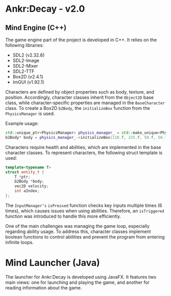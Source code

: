 # Ankr:Decay - v2.0

## Mind Engine (C++)

The game engine part of the project is developed in C++. It relies on the following libraries:

- SDL2 (v2.32.6)  
- SDL2-Image  
- SDL2-Mixer  
- SDL2-TTF  
- Box2D (v2.4.1)  
- ImGUI (v1.92.1)  

Characters are defined by object properties such as body, texture, and position. Accordingly, character classes inherit from the `Object2D` base class, while character-specific properties are managed in the `BaseCharacter` class. To create a Box2D `b2Body`, the `initializeBox` function from the `PhysicsManager` is used.

Example usage:

```cpp
std::unique_ptr<PhysicsManager> physics_manager_ = std::make_unique<PhysicsManager>();
b2Body* body = physics_manager_->initializeBox(110.f, 225.f, 50.f, 50.f, false);
```
Characters require health and abilities, which are implemented in the base character classes. To represent characters, the following struct template is used:
``` cpp
template<typename T>
struct entity_t {
    T *ptr;
    b2Body *body;
    vec2D velocity;
    int aIndex;
};
```
The `InputManager’s` `isPressed` function checks key inputs multiple times (6 times), which causes issues when using abilities. Therefore, an `isTriggered` function was introduced to handle this more efficiently.

One of the main challenges was managing the game loop, especially regarding ability usage. To address this, character classes implement boolean functions to control abilities and prevent the program from entering infinite loops.

# Mind Launcher (Java)

The launcher for Ankr:Decay is developed using JavaFX. It features two main views: one for launching and playing the game, and another for reading information about the game.
